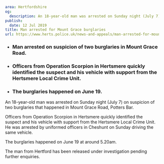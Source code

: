 ```yaml
area: Hertfordshire
og:
  description: An 18-year-old man was arrested on Sunday night (July 7) on suspicion of two burglaries that happened in Mount Grace Road, Potters Bar.
publish:
  date: 12 Jul 2019
title: Man arrested for Mount Grace burglaries
url: https://www.herts.police.uk/news-and-appeals/man-arrested-for-mount-grace-burglaries-0464j
```

* ### Man arrested on suspicion of two burglaries in Mount Grace Road.

 * ### Officers from Operation Scorpion in Hertsmere quickly identified the suspect and his vehicle with support from the Hertsmere Local Crime Unit.

 * ### The burglaries happened on June 19.

An 18-year-old man was arrested on Sunday night (July 7) on suspicion of two burglaries that happened in Mount Grace Road, Potters Bar.

Officers from Operation Scorpion in Hertsmere quickly identified the suspect and his vehicle with support from the Hertsmere Local Crime Unit. He was arrested by uniformed officers in Cheshunt on Sunday driving the same vehicle.

The burglaries happened on June 19 at around 5.20am.

The man from Hertford has been released under investigation pending further enquiries.
